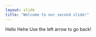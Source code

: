 ```yaml
---
layout: slide
title: "Welcome to our second slide!"
---
```

Hello Hehe
Use the left arrow to go back!